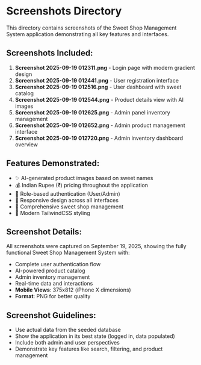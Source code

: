 # Screenshots Directory

This directory contains screenshots of the Sweet Shop Management System application demonstrating all key features and interfaces.

## Screenshots Included:

1. **Screenshot 2025-09-19 012311.png** - Login page with modern gradient design
2. **Screenshot 2025-09-19 012441.png** - User registration interface  
3. **Screenshot 2025-09-19 012516.png** - User dashboard with sweet catalog
4. **Screenshot 2025-09-19 012544.png** - Product details view with AI images
5. **Screenshot 2025-09-19 012625.png** - Admin panel inventory management
6. **Screenshot 2025-09-19 012652.png** - Admin product management interface
7. **Screenshot 2025-09-19 012720.png** - Admin inventory dashboard overview

## Features Demonstrated:

- ✨ AI-generated product images based on sweet names
- 💰 Indian Rupee (₹) pricing throughout the application
- 🔐 Role-based authentication (User/Admin)
- 📱 Responsive design across all interfaces
- 🍬 Comprehensive sweet shop management
- 🎨 Modern TailwindCSS styling

## Screenshot Details:

All screenshots were captured on September 19, 2025, showing the fully functional Sweet Shop Management System with:
- Complete user authentication flow
- AI-powered product catalog
- Admin inventory management
- Real-time data and interactions
- **Mobile Views**: 375x812 (iPhone X dimensions)
- **Format**: PNG for better quality

## Screenshot Guidelines:

- Use actual data from the seeded database
- Show the application in its best state (logged in, data populated)
- Include both admin and user perspectives
- Demonstrate key features like search, filtering, and product management